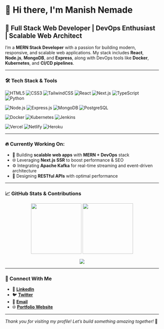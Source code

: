 # 👋 Hi there, I'm **Manish Nemade**

## 🚀 Full Stack Web Developer | DevOps Enthusiast | Scalable Web Architect

I’m a **MERN Stack Developer** with a passion for building modern, responsive, and scalable web applications. My stack includes **React**, **Node.js**, **MongoDB**, and **Express**, along with DevOps tools like **Docker**, **Kubernetes**, and **CI/CD pipelines**.

---

### 🛠️ Tech Stack & Tools

![HTML5](https://img.shields.io/badge/-HTML5-E34F26?style=flat&logo=html5&logoColor=white)
![CSS3](https://img.shields.io/badge/-CSS3-1572B6?style=flat&logo=css3)
![TailwindCSS](https://img.shields.io/badge/-TailwindCSS-38B2AC?style=flat&logo=tailwind-css)
![React](https://img.shields.io/badge/-React-61DAFB?style=flat&logo=react)
![Next.js](https://img.shields.io/badge/-Next.js-black?style=flat&logo=next.js)
![TypeScript](https://img.shields.io/badge/-TypeScript-3178C6?style=flat&logo=typescript)
![Python](https://img.shields.io/badge/-Python-3776AB?style=flat&logo=python)

![Node.js](https://img.shields.io/badge/-Node.js-339933?style=flat&logo=node.js)
![Express.js](https://img.shields.io/badge/-Express.js-black?style=flat&logo=express)
![MongoDB](https://img.shields.io/badge/-MongoDB-47A248?style=flat&logo=mongodb)
![PostgreSQL](https://img.shields.io/badge/-PostgreSQL-336791?style=flat&logo=postgresql)

![Docker](https://img.shields.io/badge/-Docker-2496ED?style=flat&logo=docker)
![Kubernetes](https://img.shields.io/badge/-Kubernetes-326CE5?style=flat&logo=kubernetes)
![Jenkins](https://img.shields.io/badge/-Jenkins-D24939?style=flat&logo=jenkins)

![Vercel](https://img.shields.io/badge/-Vercel-black?style=flat&logo=vercel)
![Netlify](https://img.shields.io/badge/-Netlify-00C7B7?style=flat&logo=netlify)
![Heroku](https://img.shields.io/badge/-Heroku-430098?style=flat&logo=heroku)

---

### 🔥 Currently Working On:

- 🚧 Building **scalable web apps** with **MERN + DevOps** stack  
- 🌐 Leveraging **Next.js SSR** to boost performance & SEO  
- ⚙️ Integrating **Apache Kafka** for real-time streaming and event-driven architecture  
- 🔌 Designing **RESTful APIs** with optimal performance

---

### 📈 GitHub Stats & Contributions

<p align="center">
  <img src="https://github-readme-stats.vercel.app/api?username=Manishnemade12&show_icons=true&theme=tokyonight&hide=prs&count_private=true" height="165px"/>
  <img src="https://github-readme-stats.vercel.app/api/top-langs/?username=Manishnemade12&layout=compact&theme=tokyonight" height="165px"/>
</p>

<p align="center">
  <img src="https://github-readme-streak-stats.herokuapp.com?user=Manishnemade12&theme=tokyonight" />
</p>

---

### 🤝 Connect With Me

- 🔗 [**LinkedIn**](https://www.linkedin.com/in/manish-nemade-aaa69b28a/)
- 🐦 [**Twitter**](https://twitter.com/YourTwitterHandle)
- 📧 [**Email**](mailto:Mnemade140@gmail.com)
- 🌐 [**Portfolio Website**](https://manish-portfolio-6mbj.vercel.app/)

---

_Thank you for visiting my profile! Let’s build something amazing together!_ 🚀
